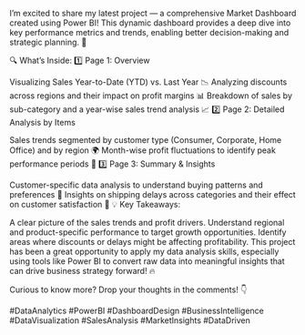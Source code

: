 I’m excited to share my latest project — a comprehensive Market Dashboard created using Power BI! This dynamic dashboard provides a deep dive into key performance metrics and trends, enabling better decision-making and strategic planning. 🧩

🔍 What’s Inside: 1️⃣ Page 1: Overview

Visualizing Sales Year-to-Date (YTD) vs. Last Year 📉
Analyzing discounts across regions and their impact on profit margins 📊
Breakdown of sales by sub-category and a year-wise sales trend analysis 📈
2️⃣ Page 2: Detailed Analysis by Items

Sales trends segmented by customer type (Consumer, Corporate, Home Office) and by region 🌍
Month-wise profit fluctuations to identify peak performance periods 📅
3️⃣ Page 3: Summary & Insights

Customer-specific data analysis to understand buying patterns and preferences 🛒
Insights on shipping delays across categories and their effect on customer satisfaction 🚚
💡 Key Takeaways:

A clear picture of the sales trends and profit drivers.
Understand regional and product-specific performance to target growth opportunities.
Identify areas where discounts or delays might be affecting profitability.
This project has been a great opportunity to apply my data analysis skills, especially using tools like Power BI to convert raw data into meaningful insights that can drive business strategy forward! 🔥

Curious to know more? Drop your thoughts in the comments! 👇

#DataAnalytics #PowerBI #DashboardDesign #BusinessIntelligence #DataVisualization #SalesAnalysis #MarketInsights #DataDriven
